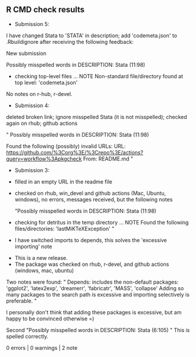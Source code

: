 ## R CMD check results

+ Submission 5: 

I have changed Stata to 'STATA' in description; add 'codemeta.json' to .Rbuildignore 
after receiving the following feedback: 

New submission

Possibly misspelled words in DESCRIPTION:
  Stata (11:98)
* checking top-level files ... NOTE
Non-standard file/directory found at top level:
  'codemeta.json'

No notes on r-hub, r-devel.

+ Submission 4: 

deleted broken link; ignore misspelled Stata (it is not misspelled); checked again on 
rhub; github actions 

"
Possibly misspelled words in DESCRIPTION:
  Stata (11:98)

Found the following (possibly) invalid URLs:
  URL: https://github.com/%3Corg%3E/%3Crepo%3E/actions?query=workflow%3Apkgcheck
    From: README.md
"

+ Submission 3: 

* filled in an empty URL in the readme file
* checked on rhub, win_devel and github actions (Mac, Ubuntu, windows), 
  no errors, messages received, but the following notes 
  
  "Possibly misspelled words in DESCRIPTION:
  Stata (11:98)

* checking for detritus in the temp directory ... NOTE
Found the following files/directories:
  'lastMiKTeXException'
  "
  
+ I have switched imports to depends, this solves the 'excessive importing' 
  note

* This is a new release.
* The package was checked on rhub, r-devel, and github actions (windows, mac, 
  ubuntu)
  
Two notes were found: 
"   Depends: includes the non-default packages:
     'ggplot2', 'latex2exp', 'dreamerr', 'fabricatr', 'MASS', 'collapse'
   Adding so many packages to the search path is excessive and importing
   selectively is preferable.
"

I personally don't think that adding these packages is excessive, but am 
happy to be convinced otherwise =)  

Second 
"Possibly misspelled words in DESCRIPTION:
  Stata (6:105)
"
This is spelled correctly.

0 errors | 0 warnings | 2 note
